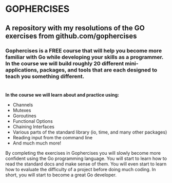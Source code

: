 # GOPHERCISES
## A repository with my resolutions of the GO exercises from github.com/gophercises

### Gophercises is a FREE course that will help you become more familiar with Go while developing your skills as a programmer. In the course we will build roughly 20 different mini-applications, packages, and tools that are each designed to teach you something different.

#

**In the course we will learn about and practice using:**

- Channels
- Mutexes
- Goroutines
- Functional Options
- Chaining Interfaces
- Various parts of the standard library (io, time, and many other packages)
- Reading input from the command line
- And much much more!


By completing the exercises in Gophercises you will slowly become more confident using the Go programming language. 
You will start to learn how to read the standard docs and make sense of them. You will even start to learn how to evaluate the difficulty of a project before doing much coding. 
In short, you will start to become a great Go developer.
